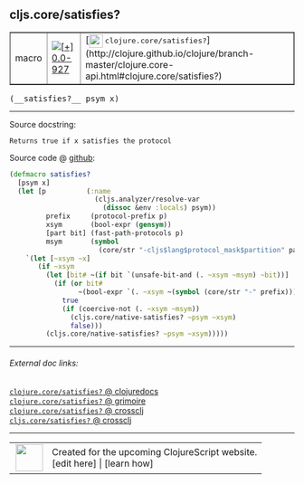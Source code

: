 ## cljs.core/satisfies?



 <table border="1">
<tr>
<td>macro</td>
<td><a href="https://github.com/cljsinfo/cljs-api-docs/tree/0.0-927"><img valign="middle" alt="[+] 0.0-927" title="Added in 0.0-927" src="https://img.shields.io/badge/+-0.0--927-lightgrey.svg"></a> </td>
<td>
[<img height="24px" valign="middle" src="http://i.imgur.com/1GjPKvB.png"> <samp>clojure.core/satisfies?</samp>](http://clojure.github.io/clojure/branch-master/clojure.core-api.html#clojure.core/satisfies?)
</td>
</tr>
</table>


 <samp>
(__satisfies?__ psym x)<br>
</samp>

---





Source docstring:

```
Returns true if x satisfies the protocol
```


Source code @ [github](https://github.com/clojure/clojurescript/blob/r2261/src/clj/cljs/core.clj#L1045-L1065):

```clj
(defmacro satisfies?
  [psym x]
  (let [p          (:name
                     (cljs.analyzer/resolve-var
                       (dissoc &env :locals) psym))
         prefix     (protocol-prefix p)
         xsym       (bool-expr (gensym))
         [part bit] (fast-path-protocols p)
         msym       (symbol
                      (core/str "-cljs$lang$protocol_mask$partition" part "$"))]
    `(let [~xsym ~x]
       (if ~xsym
         (let [bit# ~(if bit `(unsafe-bit-and (. ~xsym ~msym) ~bit))]
           (if (or bit#
                 ~(bool-expr `(. ~xsym ~(symbol (core/str "-" prefix)))))
             true
             (if (coercive-not (. ~xsym ~msym))
               (cljs.core/native-satisfies? ~psym ~xsym)
               false)))
         (cljs.core/native-satisfies? ~psym ~xsym)))))
```

<!--
Repo - tag - source tree - lines:

 <pre>
clojurescript @ r2261
└── src
    └── clj
        └── cljs
            └── <ins>[core.clj:1045-1065](https://github.com/clojure/clojurescript/blob/r2261/src/clj/cljs/core.clj#L1045-L1065)</ins>
</pre>

-->

---



###### External doc links:

[`clojure.core/satisfies?` @ clojuredocs](http://clojuredocs.org/clojure.core/satisfies_q)<br>
[`clojure.core/satisfies?` @ grimoire](http://conj.io/store/v1/org.clojure/clojure/1.7.0-beta3/clj/clojure.core/satisfies%3F/)<br>
[`clojure.core/satisfies?` @ crossclj](http://crossclj.info/fun/clojure.core/satisfies%3F.html)<br>
[`cljs.core/satisfies?` @ crossclj](http://crossclj.info/fun/cljs.core/satisfies%3F.html)<br>

---

 <table>
<tr><td>
<img valign="middle" align="right" width="48px" src="http://i.imgur.com/Hi20huC.png">
</td><td>
Created for the upcoming ClojureScript website.<br>
[edit here] | [learn how]
</td></tr></table>

[edit here]:https://github.com/cljsinfo/cljs-api-docs/blob/master/cljsdoc/cljs.core/satisfiesQMARK.cljsdoc
[learn how]:https://github.com/cljsinfo/cljs-api-docs/wiki/cljsdoc-files

<!--

This information was too distracting to show to readers, but I'll leave it
commented here since it is helpful to:

- pretty-print the data used to generate this document
- and show how to retrieve that data



The API data for this symbol:

```clj
{:ns "cljs.core",
 :name "satisfies?",
 :signature ["[psym x]"],
 :history [["+" "0.0-927"]],
 :type "macro",
 :full-name-encode "cljs.core/satisfiesQMARK",
 :source {:code "(defmacro satisfies?\n  [psym x]\n  (let [p          (:name\n                     (cljs.analyzer/resolve-var\n                       (dissoc &env :locals) psym))\n         prefix     (protocol-prefix p)\n         xsym       (bool-expr (gensym))\n         [part bit] (fast-path-protocols p)\n         msym       (symbol\n                      (core/str \"-cljs$lang$protocol_mask$partition\" part \"$\"))]\n    `(let [~xsym ~x]\n       (if ~xsym\n         (let [bit# ~(if bit `(unsafe-bit-and (. ~xsym ~msym) ~bit))]\n           (if (or bit#\n                 ~(bool-expr `(. ~xsym ~(symbol (core/str \"-\" prefix)))))\n             true\n             (if (coercive-not (. ~xsym ~msym))\n               (cljs.core/native-satisfies? ~psym ~xsym)\n               false)))\n         (cljs.core/native-satisfies? ~psym ~xsym)))))",
          :title "Source code",
          :repo "clojurescript",
          :tag "r2261",
          :filename "src/clj/cljs/core.clj",
          :lines [1045 1065]},
 :full-name "cljs.core/satisfies?",
 :clj-symbol "clojure.core/satisfies?",
 :docstring "Returns true if x satisfies the protocol"}

```

Retrieve the API data for this symbol:

```clj
;; from Clojure REPL
(require '[clojure.edn :as edn])
(-> (slurp "https://raw.githubusercontent.com/cljsinfo/cljs-api-docs/catalog/cljs-api.edn")
    (edn/read-string)
    (get-in [:symbols "cljs.core/satisfies?"]))
```

-->
